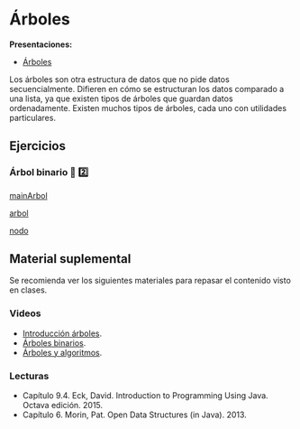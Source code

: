 # Árboles

**Presentaciones:**

- [Árboles](https://github.com/sivanahamer/programacion-1/blob/main/12-Arboles/pres/16-Arboles.pdf)

Los árboles son otra estructura de datos que no pide datos secuencialmente. Difieren en cómo se estructuran los datos comparado a una lista, ya que existen tipos de árboles que guardan datos ordenadamente. Existen muchos tipos de árboles, cada uno con utilidades particulares.

## Ejercicios

### Árbol binario 🌳 2️⃣

[mainArbol](https://raw.githubusercontent.com/sivanahamer/programacion-1/main/12-Arboles/src/binary/Main.java ':include :type=code text')

[arbol](https://raw.githubusercontent.com/sivanahamer/programacion-1/main/12-Arboles/src/binary/BinaryTree.java ':include :type=code text')

[nodo](https://raw.githubusercontent.com/sivanahamer/programacion-1/main/12-Arboles/src/binary/Node.java ':include :type=code text')

## Material suplemental

Se recomienda ver los siguientes materiales para repasar el contenido visto en clases.

### Videos

- [Introducción árboles](https://www.youtube.com/watch?v=qH6yxkw0u78&list=PL2_aWCzGMAwI3W_JlcBbtYTwiQSsOTa6P&index=25).
- [Árboles binarios](https://www.youtube.com/watch?v=H5JubkIy_p8).
- [Árboles y algoritmos](https://www.youtube.com/watch?v=oSWTXtMglKE).

### Lecturas

- Capítulo 9.4. Eck, David. Introduction to Programming Using Java. Octava edición. 2015.
- Capítulo 6. Morin, Pat. Open Data Structures (in Java). 2013.
